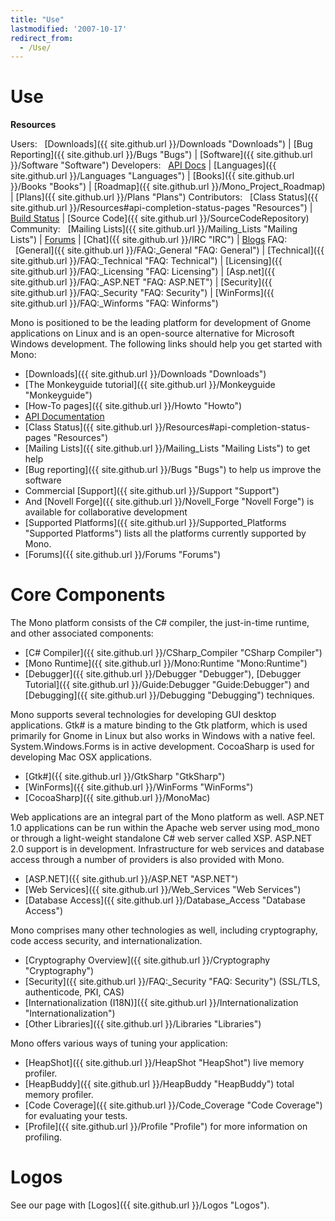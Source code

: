 ```yaml
---
title: "Use"
lastmodified: '2007-10-17'
redirect_from:
  - /Use/
---
```


Use
===

**Resources**

Users:
  [Downloads]({{ site.github.url }}/Downloads "Downloads") | [Bug Reporting]({{ site.github.url }}/Bugs "Bugs") | [Software]({{ site.github.url }}/Software "Software")
 Developers:
  [API Docs](http://www.go-mono.com/docs/) | [Languages]({{ site.github.url }}/Languages "Languages") | [Books]({{ site.github.url }}/Books "Books") | [Roadmap]({{ site.github.url }}/Mono_Project_Roadmap) | [Plans]({{ site.github.url }}/Plans "Plans")
 Contributors:
  [Class Status]({{ site.github.url }}/Resources#api-completion-status-pages "Resources") | [Build Status](http://wrench.mono-project.com/builds) | [Source Code]({{ site.github.url }}/SourceCodeRepository)
 Community:
  [Mailing Lists]({{ site.github.url }}/Mailing_Lists "Mailing Lists") | [Forums](http://www.go-mono.com/forums/) | [Chat]({{ site.github.url }}/IRC "IRC") | [Blogs](http://www.go-mono.com/monologue/)
 FAQ:
  [General]({{ site.github.url }}/FAQ:_General "FAQ: General") | [Technical]({{ site.github.url }}/FAQ:_Technical "FAQ: Technical") | [Licensing]({{ site.github.url }}/FAQ:_Licensing "FAQ: Licensing") | [Asp.net]({{ site.github.url }}/FAQ:_ASP.NET "FAQ: ASP.NET") | [Security]({{ site.github.url }}/FAQ:_Security "FAQ: Security") | [WinForms]({{ site.github.url }}/FAQ:_Winforms "FAQ: Winforms")

Mono is positioned to be the leading platform for development of Gnome applications on Linux and is an open-source alternative for Microsoft Windows development. The following links should help you get started with Mono:

-   [Downloads]({{ site.github.url }}/Downloads "Downloads")
-   [The Monkeyguide tutorial]({{ site.github.url }}/Monkeyguide "Monkeyguide")
-   [How-To pages]({{ site.github.url }}/Howto "Howto")
-   [API Documentation](http://www.go-mono.com/docs/)
-   [Class Status]({{ site.github.url }}/Resources#api-completion-status-pages "Resources")
-   [Mailing Lists]({{ site.github.url }}/Mailing_Lists "Mailing Lists") to get help
-   [Bug reporting]({{ site.github.url }}/Bugs "Bugs") to help us improve the software
-   Commercial [Support]({{ site.github.url }}/Support "Support")
-   And [Novell Forge]({{ site.github.url }}/Novell_Forge "Novell Forge") is available for collaborative development
-   [Supported Platforms]({{ site.github.url }}/Supported_Platforms "Supported Platforms") lists all the platforms currently supported by Mono.
-   [Forums]({{ site.github.url }}/Forums "Forums")

Core Components
===============

The Mono platform consists of the C\# compiler, the just-in-time runtime, and other associated components:

-   [C\# Compiler]({{ site.github.url }}/CSharp_Compiler "CSharp Compiler")
-   [Mono Runtime]({{ site.github.url }}/Mono:Runtime "Mono:Runtime")
-   [Debugger]({{ site.github.url }}/Debugger "Debugger"), [Debugger Tutorial]({{ site.github.url }}/Guide:Debugger "Guide:Debugger") and [Debugging]({{ site.github.url }}/Debugging "Debugging") techniques.

Mono supports several technologies for developing GUI desktop applications. Gtk\# is a mature binding to the Gtk platform, which is used primarily for Gnome in Linux but also works in Windows with a native feel. System.Windows.Forms is in active development. CocoaSharp is used for developing Mac OSX applications.

-   [Gtk\#]({{ site.github.url }}/GtkSharp "GtkSharp")
-   [WinForms]({{ site.github.url }}/WinForms "WinForms")
-   [CocoaSharp]({{ site.github.url }}/MonoMac)

Web applications are an integral part of the Mono platform as well. ASP.NET 1.0 applications can be run within the Apache web server using mod\_mono or through a light-weight standalone C\# web server called XSP. ASP.NET 2.0 support is in development. Infrastructure for web services and database access through a number of providers is also provided with Mono.

-   [ASP.NET]({{ site.github.url }}/ASP.NET "ASP.NET")
-   [Web Services]({{ site.github.url }}/Web_Services "Web Services")
-   [Database Access]({{ site.github.url }}/Database_Access "Database Access")

Mono comprises many other technologies as well, including cryptography, code access security, and internationalization.

-   [Cryptography Overview]({{ site.github.url }}/Cryptography "Cryptography")
-   [Security]({{ site.github.url }}/FAQ:_Security "FAQ: Security") (SSL/TLS, authenticode, PKI, CAS)
-   [Internationalization (I18N)]({{ site.github.url }}/Internationalization "Internationalization")
-   [Other Libraries]({{ site.github.url }}/Libraries "Libraries")

Mono offers various ways of tuning your application:

-   [HeapShot]({{ site.github.url }}/HeapShot "HeapShot") live memory profiler.
-   [HeapBuddy]({{ site.github.url }}/HeapBuddy "HeapBuddy") total memory profiler.
-   [Code Coverage]({{ site.github.url }}/Code_Coverage "Code Coverage") for evaluating your tests.
-   [Profile]({{ site.github.url }}/Profile "Profile") for more information on profiling.

Logos
=====

See our page with [Logos]({{ site.github.url }}/Logos "Logos").

